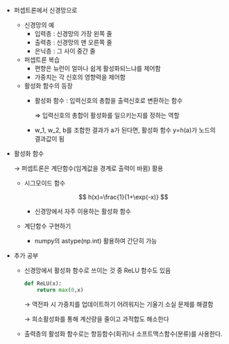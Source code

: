 - 퍼셉트론에서 신경망으로
    - 신경망의 예
        - 입력층 : 신경망의 가장 왼쪽 줄
        - 출력층 : 신경망의 맨 오른쪽 줄
        - 은닉층 : 그 사이 중간 줄
    - 퍼셉트론 복습
        - 편향은 뉴런이 얼마나 쉽게 활성화되느냐를 제어함
        - 가중치는 각 신호의 영향력을 제어함
    - 활성화 함수의 등장
        - 활성화 함수 : 입력신호의 총합을 출력신호로 변환하는 함수
            
            ⇒ 입력신호의 총합이 활성화를 일으키는지를 정하는 역할
            
        - w_1, w_2, b를 조합한 결과가 a가 된다면, 활성화 함수 y=h(a)가 노드의 결과값이 됨
- 활성화 함수
    
    → 퍼셉트론은 계단함수(임계값을 경계로 출력이 바뀜) 활용
    
    - 시그모이드 함수
        
        $$
        h(x)=\frac{1}{1+\exp(-x)}
        $$
        
        - 신경망에서 자주 이용하는 활성화 함수
    - 계단함수 구현하기
        - numpy의 astype(np.int) 활용하여 간단히 가능
- 추가 공부
    - 신경망에서 활성화 함수로 쓰이는 것 중 ReLU 함수도 있음
        
        ```python
        def ReLU(x):
        	return max(0,x)
        ```
        
        → 역전파 시 가중치를 업데이트하기 어려워지는 기울기 소실 문제를 해결함
        
        → 희소활성화를 통해 계산량을 줄이고 과적합도 해소한다
        
    - 출력층의 활성화 함수로는 항등함수(회귀)나 소프트맥스함수(분류)를 사용한다.